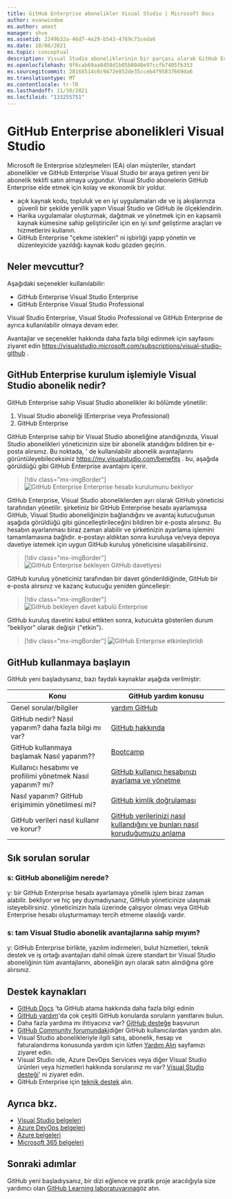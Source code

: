 ```yaml
---
title: GitHub Enterprise abonelikler Visual Studio | Microsoft Docs
author: evanwindom
ms.author: amast
manager: shve
ms.assetid: 2249b32a-46d7-4e29-b543-4769c71ceda6
ms.date: 10/08/2021
ms.topic: conceptual
description: Visual Studio aboneliklerinin bir parçası olarak GitHub Enterprise erişme hakkında bilgi edinin
ms.openlocfilehash: 9f6cab69aa8458d1b05b8040e97ccfb7405fb353
ms.sourcegitcommit: 28168514c0c9472e852de35cceb4f95837669da6
ms.translationtype: MT
ms.contentlocale: tr-TR
ms.lasthandoff: 11/30/2021
ms.locfileid: "133255751"
---
```

# <a name="visual-studio-subscriptions-with-github-enterprise"></a>GitHub Enterprise abonelikleri Visual Studio 

Microsoft ile Enterprise sözleşmeleri (EA) olan müşteriler, standart abonelikler ve GitHub Enterprise Visual Studio bir araya getiren yeni bir abonelik teklifi satın almaya uygundur. Visual Studio abonelerin GitHub Enterprise elde etmek için kolay ve ekonomik bir yoldur. 

- açık kaynak kodu, topluluk ve en iyi uygulamaları ıde ve iş akışlarınıza güvenli bir şekilde yenilik yapın Visual Studio ve GitHub ile ölçeklendirin.
- Harika uygulamalar oluşturmak, dağıtmak ve yönetmek için en kapsamlı kaynak kümesine sahip geliştiriciler için en iyi sınıf geliştirme araçları ve hizmetlerini kullanın. 
- GitHub Enterprise "çekme istekleri" ni işbirliği yapıp yönetin ve düzenleyicide yazıldığı kaynak kodu gözden geçirin. 

## <a name="whats-available"></a>Neler mevcuttur? 

Aşağıdaki seçenekler kullanılabilir:

- GitHub Enterprise Visual Studio Enterprise
- GitHub Enterprise Visual Studio Professional

Visual Studio Enterprise, Visual Studio Professional ve GitHub Enterprise de ayrıca kullanılabilir olmaya devam eder. 

Avantajlar ve seçenekler hakkında daha fazla bilgi edinmek için sayfasını ziyaret edin <https://visualstudio.microsoft.com/subscriptions/visual-studio-github> . 

## <a name="what-is-the-visual-studio-subscription-with-github-enterprise-setup-process"></a>GitHub Enterprise kurulum işlemiyle Visual Studio abonelik nedir?

GitHub Enterprise sahip Visual Studio abonelikler iki bölümde yönetilir:
1. Visual Studio aboneliği (Enterprise veya Professional)
2. GitHub Enterprise 

GitHub Enterprise sahip bir Visual Studio aboneliğine atandığınızda, Visual Studio abonelikleri yöneticinizin size bir abonelik atandığını bildiren bir e-posta alırsınız.  Bu noktada, ' de kullanılabilir abonelik avantajlarını görüntüleyebileceksiniz <https://my.visualstudio.com/benefits> .  bu, aşağıda görüldüğü gibi GitHub Enterprise avantajını içerir.

   > [!div class="mx-imgBorder"]
   > ![GitHub Enterprise Enterprise hesabı kurulumunu bekliyor](_img/access-github/pending-account-setup.png "kuruluşunuzun öncelikle bir Enterprise hesabı ayarlaması gerekir.")  

GitHub Enterprise, Visual Studio aboneliklerden ayrı olarak GitHub yöneticisi tarafından yönetilir.  şirketiniz bir GitHub Enterprise hesabı ayarlamışsa GitHub, Visual Studio aboneliğinizin bağlandığını ve avantaj kutucuğunun aşağıda görüldüğü gibi güncelleştirileceğini bildiren bir e-posta alırsınız.  Bu hesabın ayarlanması biraz zaman alabilir ve şirketinizin ayarlama işlemini tamamlamasına bağlıdır. e-postayı aldıktan sonra kuruluşa ve/veya depoya davetiye istemek için uygun GitHub kuruluş yöneticisine ulaşabilirsiniz.  

   > [!div class="mx-imgBorder"]
   > ![GitHub Enterprise bekleyen GitHub davetiyesi](_img/access-github/pending-invite.png "GitHub kuruluşa davetiye istemek için GitHub yöneticinize başvurun.")  

GitHub kuruluş yöneticiniz tarafından bir davet gönderildiğinde, GitHub bir e-posta alırsınız ve kazanç kutucuğu yeniden güncelleşir:

   > [!div class="mx-imgBorder"]
   > ![GitHub bekleyen davet kabulü Enterprise](_img/access-github/pending-acceptance.png "E-postada aldığınız davetiyeyi kabul edin GitHub")  

GitHub kuruluş davetini kabul ettikten sonra, kutucukta gösterilen durum "bekliyor" olarak değişir ("etkin").

   > [!div class="mx-imgBorder"]
   > ![GitHub Enterprise etkinleştirildi](_img/access-github/activated.png "Daveti kabul etmenizden sonra kutucuk, aboneliğinizin etkinleştirildiğini gösterir.")  

## <a name="get-started-with-github"></a>GitHub kullanmaya başlayın

GitHub yeni başladıysanız, bazı faydalı kaynaklar aşağıda verilmiştir:

| Konu                                  | GitHub yardım konusu                                     |
|------------------------------------------|-------------------------------------------------------|
| Genel sorular/bilgiler          | [yardım GitHub](https://help.github.com)             |
| GitHub nedir?  Nasıl yaparım? daha fazla bilgi mı var?  | [GitHub hakkında](https://help.github.com/categories/about-github)                                       |
| GitHub kullanmaya başlamak Nasıl yaparım??     | [Bootcamp](https://help.github.com/categories/bootcamp)                                              |
| Kullanıcı hesabımı ve profilimi yönetmek Nasıl yaparım? mı?       | [GitHub kullanıcı hesabınızı ayarlama ve yönetme](https://help.github.com/categories/setting-up-and-managing-your-github-user-account)    |
| Nasıl yaparım? GitHub erişimimin yönetilmesi mi?   | [GitHub kimlik doğrulaması](https://help.github.com/categories/authenticating-to-github)                           |
| GitHub verileri nasıl kullanır ve korur? | [GitHub verilerinizi nasıl kullandığını ve bunları nasıl koruduğumuzu anlama](https://help.github.com/categories/understanding-how-github-uses-and-protects-your-data)|

## <a name="frequently-asked-questions"></a>Sık sorulan sorular

### <a name="q--where-is-my-github-subscription"></a>s: GitHub aboneliğim nerede?
y: bir GitHub Enterprise hesabı ayarlamaya yönelik işlem biraz zaman alabilir.  bekliyor ve hiç şey duymadıysanız, GitHub yöneticinize ulaşmak isteyebilirsiniz.  yöneticinizin hala üzerinde çalışıyor olması veya GitHub Enterprise hesabı oluşturmamayı tercih etmeme olasılığı vardır. 

### <a name="q-do-i-get-the-full-visual-studio-subscription-benefits"></a>s: tam Visual Studio abonelik avantajlarına sahip mıyım?
y: GitHub Enterprise birlikte, yazılım indirmeleri, bulut hizmetleri, teknik destek ve iş ortağı avantajları dahil olmak üzere standart bir Visual Studio aboneliğinin tüm avantajlarını, aboneliğin ayrı olarak satın alındığına göre alırsınız.

## <a name="support-resources"></a>Destek kaynakları
- [GitHub Docs](https://docs.github.com/en/enterprise-cloud@latest/billing/managing-licenses-for-visual-studio-subscriptions-with-github-enterprise/about-visual-studio-subscriptions-with-github-enterprise) 'ta GitHub atama hakkında daha fazla bilgi edinin
- [GitHub yardım](https://help.github.com)'da çok çeşitli GitHub konularda soruların yanıtlarını bulun.
- Daha fazla yardıma mı ihtiyacınız var?  [GitHub desteğe](https://support.github.com/) başvurun
- [GitHub Community forumundaki](https://github.community/)diğer GitHub kullanıcılardan yardım alın.
- Visual Studio abonelikleriyle ilgili satış, abonelik, hesap ve faturalandırma konusunda yardım için lütfen [Yardım Alın](https://aka.ms/vssubscriberhelp) sayfamızı ziyaret edin.
- Visual Studio ıde, Azure DevOps Services veya diğer Visual Studio ürünleri veya hizmetleri hakkında sorularınız mı var?  [Visual Studio desteği](https://visualstudio.microsoft.com/support/)' ni ziyaret edin.
- GitHub Enterprise için [teknik destek](https://support.microsoft.com/en-us/supportforbusiness/productselection?sapId=b77fe80f-5417-80bd-4b2a-275cf0018c24) alın.   

## <a name="see-also"></a>Ayrıca bkz.
- [Visual Studio belgeleri](https://docs.microsoft.com/visualstudio/)
- [Azure DevOps belgeleri](https://docs.microsoft.com/azure/devops/)
- [Azure belgeleri](https://docs.microsoft.com/azure/)
- [Microsoft 365 belgeleri](https://docs.microsoft.com/microsoft-365/)

## <a name="next-steps"></a>Sonraki adımlar
GitHub yeni başladıysanız, bir dizi eğlence ve pratik proje aracılığıyla size yardımcı olan [GitHub Learning laboratuvarına](https://lab.github.com/)göz atın.
